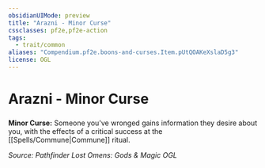 ```yaml
---
obsidianUIMode: preview
title: "Arazni - Minor Curse"
cssclasses: pf2e,pf2e-action
tags:
  - trait/common
aliases: "Compendium.pf2e.boons-and-curses.Item.pUtQOAKeXslaD5g3"
license: OGL
---
```

# Arazni - Minor Curse

### 






**Minor Curse:** Someone you've wronged gains information they desire about you, with the effects of a critical success at the [[Spells/Commune|Commune]] ritual.

*Source: Pathfinder Lost Omens: Gods & Magic*
*OGL*